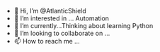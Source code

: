 - 👋 Hi, I’m @AtlanticShield
- 👀 I’m interested in ... Automation
- 🌱 I’m currently...Thinking about learning Python
- 💞️ I’m looking to collaborate on ...
- 📫 How to reach me ...

<!---
AtlanticShield/AtlanticShield is a ✨ special ✨ repository because its `README.md` (this file) appears on your GitHub profile.
You can click the Preview link to take a look at your changes.
--->
